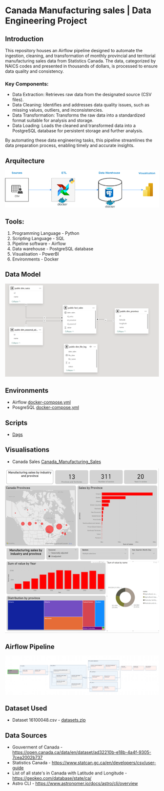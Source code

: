 # Canada Manufacturing sales | Data Engineering Project

## Introduction

This repository houses an Airflow pipeline designed to automate the ingestion, cleaning, and transformation of monthly provincial and territorial manufacturing sales data from Statistics Canada. The data, categorized by NAICS codes and presented in thousands of dollars, is processed to ensure data quality and consistency.

### Key Components:

*  Data Extraction: Retrieves raw data from the designated source (CSV files).
*  Data Cleaning: Identifies and addresses data quality issues, such as missing values, outliers, and inconsistencies.
*  Data Transformation: Transforms the raw data into a standardized format suitable for analysis and storage.
*  Data Loading: Loads the cleaned and transformed data into a PostgreSQL database for persistent storage and further analysis.

By automating these data engineering tasks, this pipeline streamlines the data preparation process, enabling timely and accurate insights.


## Arquitecture
![Arquitecture](Arquitecture/Arquitecture.png)


## Tools:
1.  Programming Language - Python
2.  Scripting Language - SQL
3.  Pipeline software - Airflow
4.  Data warehouse - PostgreSQL database
5.  Visualisation - PowerBI
6.  Environments - Docker


## Data Model
![DataModel](/Data_model/data_model.png)

## Environments
*  Airflow [docker-compose.yml](docker-compose.yml)
*  PosgreSQL [docker-compose.yml](docker-compose.yml) 

## Scripts
*  [Dags](dags/)

## Visualisations
* Canada Sales [Canada_Manufacturing_Sales](Visualisation/)

![Main](Visualisation/dashboard_powerBI_1.png)
![Sectors](Visualisation/Sectors.png)

## Airflow Pipeline
![Pipeline](airflow_pipeline.png)


## Dataset Used
*  Dataset 16100048.csv - [datasets.zip](datasets/datasets.zip)

## Data Sources
-  Gouverment of Canada - https://open.canada.ca/data/en/dataset/ad32210b-e18b-4a4f-9305-7cea2002b737
-  Statistics Canada - https://www.statcan.gc.ca/en/developers/csv/user-guide
-  List of all state's in Canada with Latitude and Longitude - https://geokeo.com/database/state/ca/
-  Astro CLI - https://www.astronomer.io/docs/astro/cli/overview



